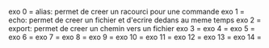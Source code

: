 exo 0 = alias: permet de creer un racourci pour une commande
exo 1 = echo: permet de creer un fichier et d'ecrire dedans au meme temps
exo 2 = export: permet de creer un chemin vers un fichier
exo 3 = 
exo 4 =
exo 5 =
exo 6 =
exo 7 =
exo 8 =
exo 9 =
exo 10 =
exo 11 =
exo 12 =
exo 13 =
exo 14 =
